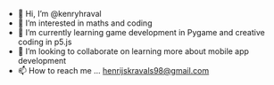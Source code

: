 - 👋 Hi, I’m @kenryhraval
- 👀 I’m interested in maths and coding
- 🌱 I’m currently learning game development in Pygame and creative coding in p5.js
- 💞️ I’m looking to collaborate on learning more about mobile app development
- 📫 How to reach me ... henrijskravals98@gmail.com

<!---
kenryhraval/kenryhraval is a ✨ special ✨ repository because its `README.md` (this file) appears on your GitHub profile.
You can click the Preview link to take a look at your changes.
--->
